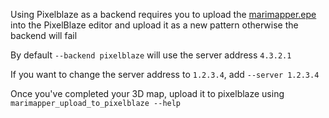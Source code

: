 
Using Pixelblaze as a backend requires you to upload the 
[marimapper.epe](https://github.com/TheMariday/marimapper/blob/main/marimapper/backends/pixelblaze/marimapper.epe) 
into the PixelBlaze editor and upload it as a new pattern otherwise the backend will fail

By default `--backend pixelblaze` will use the server address `4.3.2.1`

If you want to change the server address to `1.2.3.4`, add `--server 1.2.3.4`

Once you've completed your 3D map, upload it to pixelblaze using
`marimapper_upload_to_pixelblaze --help`
